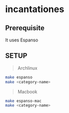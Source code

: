 # incantationes
## Prerequisite
It uses Espanso

## SETUP
> Archlinux
```sh
make espanso
make <category-name>
```
> Macbook
```sh
make espanso-mac
make <category-name>
```
